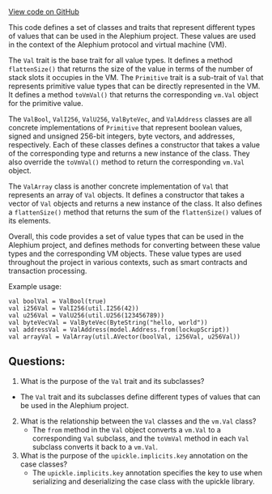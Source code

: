 [View code on GitHub](https://github.com/oxygenium/oxygenium/api/src/main/scala/org/oxygenium/api/model/Val.scala)

This code defines a set of classes and traits that represent different types of values that can be used in the Alephium project. These values are used in the context of the Alephium protocol and virtual machine (VM). 

The `Val` trait is the base trait for all value types. It defines a method `flattenSize()` that returns the size of the value in terms of the number of stack slots it occupies in the VM. The `Primitive` trait is a sub-trait of `Val` that represents primitive value types that can be directly represented in the VM. It defines a method `toVmVal()` that returns the corresponding `vm.Val` object for the primitive value. 

The `ValBool`, `ValI256`, `ValU256`, `ValByteVec`, and `ValAddress` classes are all concrete implementations of `Primitive` that represent boolean values, signed and unsigned 256-bit integers, byte vectors, and addresses, respectively. Each of these classes defines a constructor that takes a value of the corresponding type and returns a new instance of the class. They also override the `toVmVal()` method to return the corresponding `vm.Val` object. 

The `ValArray` class is another concrete implementation of `Val` that represents an array of `Val` objects. It defines a constructor that takes a vector of `Val` objects and returns a new instance of the class. It also defines a `flattenSize()` method that returns the sum of the `flattenSize()` values of its elements. 

Overall, this code provides a set of value types that can be used in the Alephium project, and defines methods for converting between these value types and the corresponding VM objects. These value types are used throughout the project in various contexts, such as smart contracts and transaction processing. 

Example usage:

```
val boolVal = ValBool(true)
val i256Val = ValI256(util.I256(42))
val u256Val = ValU256(util.U256(123456789))
val byteVecVal = ValByteVec(ByteString("hello, world"))
val addressVal = ValAddress(model.Address.from(lockupScript))
val arrayVal = ValArray(util.AVector(boolVal, i256Val, u256Val))
```
## Questions: 
 1. What is the purpose of the `Val` trait and its subclasses?
   - The `Val` trait and its subclasses define different types of values that can be used in the Alephium project.
2. What is the relationship between the `Val` classes and the `vm.Val` class?
   - The `from` method in the `Val` object converts a `vm.Val` to a corresponding `Val` subclass, and the `toVmVal` method in each `Val` subclass converts it back to a `vm.Val`.
3. What is the purpose of the `upickle.implicits.key` annotation on the case classes?
   - The `upickle.implicits.key` annotation specifies the key to use when serializing and deserializing the case class with the upickle library.